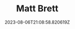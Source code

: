 ---
title: "Matt Brett"
category: "IndieWeb & Personal Blogs"
site_url: https://mattbrett.com/
feed_url: https://mattbrett.com/feed/
date: 2023-08-06T21:08:58.820619Z
domain: mattbrett.com

---